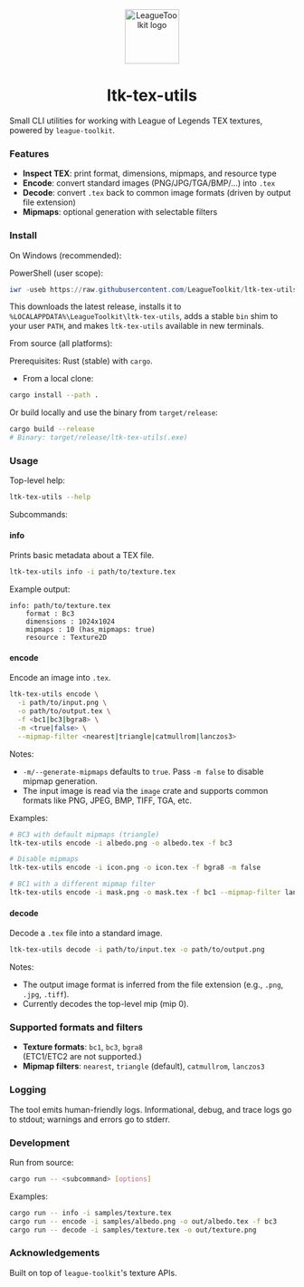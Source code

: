 <div align="center">
  <a href="https://github.com/LeagueToolkit">
    <img src="https://avatars.githubusercontent.com/u/28510182?s=200&v=4" alt="LeagueToolkit logo" width="96" height="96">
  </a>
  <h1>ltk-tex-utils</h1>
</div>

Small CLI utilities for working with League of Legends TEX textures, powered by `league-toolkit`.

### Features
- **Inspect TEX**: print format, dimensions, mipmaps, and resource type
- **Encode**: convert standard images (PNG/JPG/TGA/BMP/…) into `.tex`
- **Decode**: convert `.tex` back to common image formats (driven by output file extension)
- **Mipmaps**: optional generation with selectable filters

### Install

On Windows (recommended):

PowerShell (user scope):

```powershell
iwr -useb https://raw.githubusercontent.com/LeagueToolkit/ltk-tex-utils/main/scripts/install-windows.ps1 | iex
```

This downloads the latest release, installs it to `%LOCALAPPDATA%\LeagueToolkit\ltk-tex-utils`, adds a stable `bin` shim to your user `PATH`, and makes `ltk-tex-utils` available in new terminals.

From source (all platforms):

Prerequisites: Rust (stable) with `cargo`.

- From a local clone:

```bash
cargo install --path .
```

Or build locally and use the binary from `target/release`:

```bash
cargo build --release
# Binary: target/release/ltk-tex-utils(.exe)
```

### Usage

Top-level help:

```bash
ltk-tex-utils --help
```

Subcommands:

#### info
Prints basic metadata about a TEX file.

```bash
ltk-tex-utils info -i path/to/texture.tex
```

Example output:

```
info: path/to/texture.tex
    format : Bc3
    dimensions : 1024x1024
    mipmaps : 10 (has_mipmaps: true)
    resource : Texture2D
```

#### encode
Encode an image into `.tex`.

```bash
ltk-tex-utils encode \
  -i path/to/input.png \
  -o path/to/output.tex \
  -f <bc1|bc3|bgra8> \
  -m <true|false> \
  --mipmap-filter <nearest|triangle|catmullrom|lanczos3>
```

Notes:
- `-m/--generate-mipmaps` defaults to `true`. Pass `-m false` to disable mipmap generation.
- The input image is read via the `image` crate and supports common formats like PNG, JPEG, BMP, TIFF, TGA, etc.

Examples:

```bash
# BC3 with default mipmaps (triangle)
ltk-tex-utils encode -i albedo.png -o albedo.tex -f bc3

# Disable mipmaps
ltk-tex-utils encode -i icon.png -o icon.tex -f bgra8 -m false

# BC1 with a different mipmap filter
ltk-tex-utils encode -i mask.png -o mask.tex -f bc1 --mipmap-filter lanczos3
```

#### decode
Decode a `.tex` file into a standard image.

```bash
ltk-tex-utils decode -i path/to/input.tex -o path/to/output.png
```

Notes:
- The output image format is inferred from the file extension (e.g., `.png`, `.jpg`, `.tiff`).
- Currently decodes the top-level mip (mip 0).

### Supported formats and filters

- **Texture formats**: `bc1`, `bc3`, `bgra8`  
  (ETC1/ETC2 are not supported.)
- **Mipmap filters**: `nearest`, `triangle` (default), `catmullrom`, `lanczos3`

### Logging

The tool emits human-friendly logs. Informational, debug, and trace logs go to stdout; warnings and errors go to stderr.

### Development

Run from source:

```bash
cargo run -- <subcommand> [options]
```

Examples:

```bash
cargo run -- info -i samples/texture.tex
cargo run -- encode -i samples/albedo.png -o out/albedo.tex -f bc3
cargo run -- decode -i samples/texture.tex -o out/texture.png
```

### Acknowledgements

Built on top of `league-toolkit`'s texture APIs.



